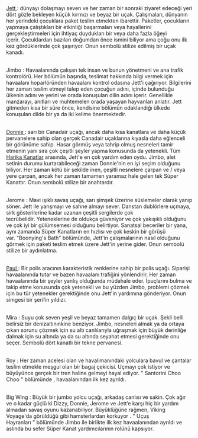 <p>&nbsp;</p>
<p><a href="https://harikakanatlar.com/jett/" target="_blank" rel="noopener">Jett&nbsp;</a>: d&uuml;nyayı dolaşmayı seven ve her zaman bir sonraki ziyaret edeceği yeri d&ouml;rt g&ouml;zle&nbsp;bekleyen&nbsp;k&uuml;&ccedil;&uuml;k kırmızı ve beyaz bir u&ccedil;ak.&nbsp;&Ccedil;alışmaları, d&uuml;nyanın her yerindeki &ccedil;ocuklara paket teslim etmekten ibarettir.&nbsp;Paketler, &ccedil;ocukların yapmaya &ccedil;alıştıkları bir etkinliği başarmaları veya hayallerini ger&ccedil;ekleştirmeleri i&ccedil;in ihtiya&ccedil; duydukları bir veya daha fazla &ouml;ğeyi i&ccedil;erir.&nbsp;&Ccedil;ocuklardan bazıları doğumdan &ouml;nce ismini biliyor ama &ccedil;oğu onu ilk kez g&ouml;rd&uuml;klerinde &ccedil;ok şaşırıyor.&nbsp;Onun sembol&uuml; stilize edilmiş bir u&ccedil;ak kanadı.</p>
<p><br />Jimbo&nbsp;: Havaalanında &ccedil;alışan tek insan ve bunun y&ouml;netmeni ve ana trafik kontrol&ouml;r&uuml;.&nbsp;Her b&ouml;l&uuml;m&uuml;n başında, teslimat hakkında bilgi vermek i&ccedil;in havaalanı hoparl&ouml;r&uuml;nden havaalanı kontrol odasına Jett'i &ccedil;ağırıyor.&nbsp;Bilgilerini her zaman teslim etmeyi talep eden &ccedil;ocuğun adını, i&ccedil;inde bulunduğu &uuml;lkenin adını ve yerini ve orada konuşulan dilin adını i&ccedil;erir.&nbsp;Genellikle manzarayı, anıtları ve muhtemelen orada yaşayan hayvanları anlatır.&nbsp;Jett gitmeden kısa bir s&uuml;re &ouml;nce, kendisine b&ouml;l&uuml;m&uuml;n odaklandığı &uuml;lkede konuşulan dilde bir ya da iki kelime &ouml;nermektedir.</p>
<p><br /><a href="https://harikakanatlar.com/donnie/" target="_blank" rel="noopener">Donnie&nbsp;</a>: sarı bir Canadair u&ccedil;ağı, ancak daha kısa kanatlara ve daha k&uuml;&ccedil;&uuml;k pervanelere sahip olan ger&ccedil;ek Canadair u&ccedil;aklarına kıyasla daha eğlenceli bir g&ouml;r&uuml;n&uuml;me sahip.&nbsp;Hasar g&ouml;rm&uuml;ş veya tahrip olmuş nesneleri tamir etmenin yanı sıra &ccedil;ok &ccedil;eşitli şeyler yapma konusunda da yetenekli.&nbsp;T&uuml;m <a href="https://harikakanatlar.com/" target="_blank" rel="noopener">Harika Kanatlar</a> arasında, Jett'e en &ccedil;ok yardım eden oydu.&nbsp;Jimbo, alet setinin durumu kurtarabileceği zaman Donnie'nin en iyi se&ccedil;im olduğunu biliyor.&nbsp;Her zaman k&ouml;t&uuml; bir şekilde inen, &ccedil;eşitli nesnelere &ccedil;arpan ve / veya yere &ccedil;arpan, ancak her zaman tamamen yaramaz hale gelen tek S&uuml;per Kanattır.&nbsp;Onun sembol&uuml; stilize bir anahtardır.</p>
<p><br />Jerome&nbsp;: Mavi ışıklı savaş u&ccedil;ağı, sarı şimşek &uuml;zerine s&uuml;slemeler olarak yanıp s&ouml;ner.&nbsp;Jett ile yarışmayı ve sahne almayı sever.&nbsp;Danstan dubl&ouml;rlere u&ccedil;maya, sirk g&ouml;sterilerine kadar uzanan &ccedil;eşitli sergilerde &ccedil;ok tecr&uuml;belidir.&nbsp;Yeteneklerine de olduk&ccedil;a g&uuml;veniyor ve &ccedil;ok yakışıklı olduğunu ve &ccedil;ok iyi bir g&uuml;l&uuml;msemesi olduğunu belirtiyor.&nbsp;Sanatsal beceriler bir yana, aynı zamanda S&uuml;per Kanatların en hızlısı ve &ccedil;ok keskin bir g&ouml;r&uuml;ş&uuml; var.&nbsp;"Boonying's Bath" b&ouml;l&uuml;m&uuml;nde, Jett'in &ccedil;alışmalarının nasıl olduğunu g&ouml;rmek i&ccedil;in paketi teslim etmek &uuml;zere Jett'in yerine gider.&nbsp;Onun sembol&uuml; stilize bir aydınlatma.</p>
<p><br /><a href="https://harikakanatlar.com/paul/" target="_blank" rel="noopener">Paul&nbsp;</a>: Bir polis aracının karakteristik renklerine sahip bir polis u&ccedil;ağı.&nbsp;Siparişi havaalanında tutar ve bazen havaalanı trafiğini y&ouml;nlendirir.&nbsp;Her zaman havaalanında bir şeyler yanlış olduğunda m&uuml;dahale eder.&nbsp;İpu&ccedil;larını bulma ve takip etme konusunda &ccedil;ok yetenekli ve bu y&uuml;zden Jimbo, problemi &ccedil;&ouml;zmek i&ccedil;in bu t&uuml;r yetenekler gerektiğinde onu Jett'in yardımına g&ouml;nderiyor.&nbsp;Onun simgesi bir şerifin yıldızı.</p>
<p><br />Mira&nbsp;: Suyu &ccedil;ok seven yeşil ve beyaz tamamen dalgı&ccedil; bir u&ccedil;ak.&nbsp;Şekli belli belirsiz bir denizaltınınkine benziyor.&nbsp;Jimbo, nesneleri almak ya da ortaya &ccedil;ıkan sorunu &ccedil;&ouml;zmek i&ccedil;in su altı canlılarıyla uğraşmak i&ccedil;in b&uuml;y&uuml;k derinliğe dalmak i&ccedil;in su altında ya da su altında seyahat etmesi gerektiğinde onu se&ccedil;er.&nbsp;Sembol&uuml; d&ouml;rt kanatlı bir tekne pervanesi.</p>
<p><br />Roy&nbsp;: Her zaman acelesi olan ve havalimanındaki yolculara bavul ve &ccedil;antalar teslim etmekle meşgul olan bir bagaj &ccedil;ekicisi.&nbsp;U&ccedil;mayı &ccedil;ok istiyor ve b&uuml;y&uuml;y&uuml;nce ger&ccedil;ek bir tren haline gelmeyi hayal ediyor.&nbsp;"&nbsp;Santorini Choo Choo&nbsp;"&nbsp;b&ouml;l&uuml;m&uuml;nde&nbsp;, havaalanından ilk kez ayrıldı.</p>
<p><br />Big Wing&nbsp;: B&uuml;y&uuml;k bir jumbo yolcu u&ccedil;ağı, arkadaş canlısı ve sakin.&nbsp;&Ccedil;ok ağır ve o kadar g&uuml;&ccedil;l&uuml; ki Dizzy, Donnie, Jerome ve Jett&rsquo;e karşı hi&ccedil; bir yardım almadan savaş oyunu kazanabiliyor.&nbsp;B&uuml;y&uuml;kl&uuml;ğ&uuml;ne rağmen,&nbsp;Viking Voyage'da&nbsp;g&ouml;r&uuml;ld&uuml;ğ&uuml; gibi hamsterlardan korkuyor&nbsp;.&nbsp;"&nbsp;U&ccedil;uş Hayranları&nbsp;"&nbsp;b&ouml;l&uuml;m&uuml;nde&nbsp;Jimbo&nbsp;ile birlikte ilk kez havaalanından ayrıldı&nbsp;ve aslında bu sefer S&uuml;per Kanat yardımcılarının rol&uuml;n&uuml; kapsıyor.</p>
